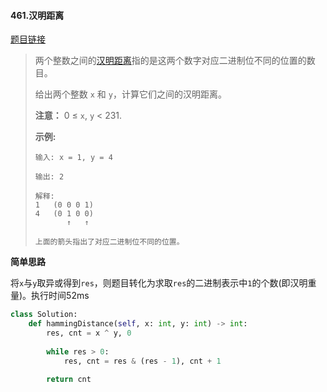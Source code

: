 #### 461.汉明距离

[题目链接](https://leetcode-cn.com/problems/hamming-distance)

> 两个整数之间的[汉明距离](https://baike.baidu.com/item/%E6%B1%89%E6%98%8E%E8%B7%9D%E7%A6%BB)指的是这两个数字对应二进制位不同的位置的数目。
>
> 给出两个整数 `x` 和 `y`，计算它们之间的汉明距离。
>
> **注意：**
> 0 ≤ `x`, `y` < 231.
>
> **示例:**
>
> ```
> 输入: x = 1, y = 4
> 
> 输出: 2
> 
> 解释:
> 1   (0 0 0 1)
> 4   (0 1 0 0)
>        ↑   ↑
> 
> 上面的箭头指出了对应二进制位不同的位置。
> ```

**简单思路**

将```x```与```y```取异或得到```res```，则题目转化为求取```res```的二进制表示中```1```的个数(即汉明重量)。执行时间52ms

```python
class Solution:
    def hammingDistance(self, x: int, y: int) -> int:
        res, cnt = x ^ y, 0
        
        while res > 0:
            res, cnt = res & (res - 1), cnt + 1
        
        return cnt
```



